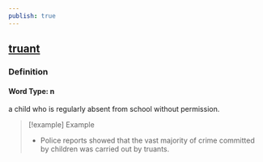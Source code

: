 ```yaml
---
publish: true
---
```


## [truant](https://dictionary.cambridge.org/dictionary/english/truant)

### Definition
#### Word Type: n
a child who is regularly absent from school without permission.

>[!example] Example
> - Police reports showed that the vast majority of crime committed by children was carried out by truants.
